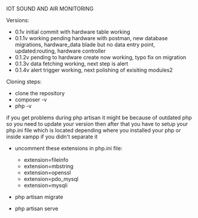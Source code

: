 IOT SOUND AND AIR MONITORING 

Versions: 
- 0.1v initial commit with hardware table working
- 0.1.1v working pending hardware with postman, new database migrations, hardware_data blade but no data entry point, updated:routing, hardware controller
- 0.1.2v pending to hardware create now working, typo fix on migration 
- 0.1.3v data fetching working, next step is alert 
- 0.1.4v alert trigger working, next polishing of exisiting modules2

Cloning steps: 

- clone the repository 
- composer -v 
- php -v 

if you get problems during php artisan it might be because of outdated php so you need to update your version
then after that you have to setup your php.ini file which is located 
depending where you installed your php or inside xampp if you didn't separate it

- uncomment these extensions in php.ini file:
    - extension=fileinfo
    - extension=mbstring
    - extension=openssl
    - extension=pdo_mysql
    - extension=mysqli

- php artisan migrate
- php artisan serve 
